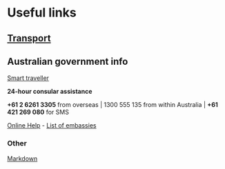 Useful links
=====
[Transport](transport/)
----

Australian government info
----
[Smart traveller](http://smartraveller.gov.au/Pages/default.aspx)

**24-hour consular assistance**

**+61 2 6261 3305** from overseas |
1300 555 135 from within Australia |
**+61 421 269 080** for SMS

[Online Help](http://smartraveller.gov.au/help/Pages/default.aspx) - [List of embassies](http://dfat.gov.au/about-us/our-locations/missions/Pages/our-embassies-and-consulates-overseas.aspx)


### Other ###

[Markdown](markdown/)
